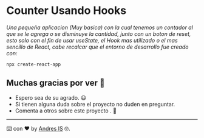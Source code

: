 # Counter Usando Hooks
_Una pequeña aplicacion (Muy basica) con la cual tenemos un contador al que se le agrega o se disminuye la cantidad,  junto con un boton de reset, esto solo con el fin de usar useState, el Hook mas utilizado o el mas sencillo de React, cabe recalcar que el entorno de desarrollo fue creado con:_

```
npx create-react-app

```

## Muchas gracias por ver 🎁

* Espero sea de su agrado. 😃
* Si tienen alguna duda sobre el proyecto no duden en preguntar.
* Comenta a otros sobre este proyecto . 📢
---
⌨️ con ❤️ by [Andres IS](https://github.com/Art-And) 🤓.
